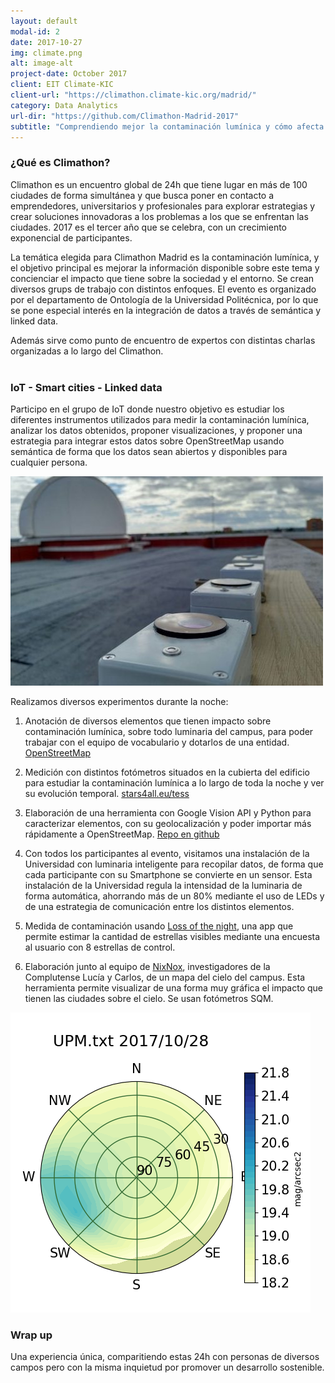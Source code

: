 ```yaml
---
layout: default
modal-id: 2
date: 2017-10-27
img: climate.png
alt: image-alt
project-date: October 2017
client: EIT Climate-KIC
client-url: "https://climathon.climate-kic.org/madrid/"
category: Data Analytics
url-dir: "https://github.com/Climathon-Madrid-2017"
subtitle: "Comprendiendo mejor la contaminación lumínica y cómo afecta a nuestro entorno."
---
```


### ¿Qué es Climathon?

Climathon es un encuentro global de 24h que tiene lugar en más de 100 ciudades de forma simultánea y que busca poner en contacto a emprendedores, universitarios y profesionales para explorar estrategias y crear soluciones innovadoras a los problemas a los que se enfrentan las ciudades. 2017 es el tercer año que se celebra, con un crecimiento exponencial de participantes.

La temática elegida para Climathon Madrid es la contaminación lumínica, y el objetivo principal es mejorar la información disponible sobre este tema y concienciar el impacto que tiene sobre la sociedad y el entorno. Se crean diversos grups de trabajo con distintos enfoques. El evento es organizado por el departamento de Ontología de la Universidad Politécnica, por lo que se pone especial interés en la integración de datos a través de semántica y linked data.

Además sirve como punto de encuentro de expertos con distintas charlas organizadas a lo largo del Climathon.<br>
<br>

### IoT - Smart cities - Linked data

Participo en el grupo de IoT donde nuestro objetivo es estudiar los diferentes instrumentos utilizados para medir la contaminación lumínica, analizar los datos obtenidos, proponer visualizaciones, y proponer una estrategia para integrar estos datos sobre OpenStreetMap usando semántica de forma que los datos sean abiertos y disponibles para cualquier persona.

<img src="/img/posts/tess.jpg">

Realizamos diversos experimentos durante la noche:
1. Anotación de diversos elementos que tienen impacto sobre contaminación lumínica, sobre todo luminaria del campus, para poder trabajar con el equipo de vocabulario y dotarlos de una entidad. [OpenStreetMap](https://www.openstreetmap.org/#map=17/40.40506/-3.83654&layers=N)

2. Medición con distintos fotómetros situados en la cubierta del edificio para estudiar la contaminación lumínica a lo largo de toda la noche y ver su evolución temporal. [stars4all.eu/tess](http://www.stars4all.eu/index.php/tess/)

3. Elaboración de una herramienta con Google Vision API y Python para caracterizar elementos, con su geolocalización y poder importar más rápidamente a OpenStreetMap. [Repo en github](https://github.com/Climathon-Madrid-2017/vision_api)

4. Con todos los participantes al evento, visitamos una instalación de la Universidad con luminaria inteligente para recopilar datos, de forma que cada participante con su Smartphone se convierte en un sensor. Esta instalación de la Universidad regula la intensidad de la luminaria de forma automática, ahorrando más de un 80% mediante el uso de LEDs y de una estrategia de comunicación entre los distintos elementos.

5. Medida de contaminación usando [Loss of the night](http://lossofthenight.blogspot.com.es/), una app que permite estimar la cantidad de estrellas visibles mediante una encuesta al usuario con 8 estrellas de control.

6. Elaboración junto al equipo de [NixNox](http://nixnox.stars4all.eu/), investigadores de la Complutense Lucía y Carlos, de un mapa del cielo del campus. Esta herramienta permite visualizar de una forma muy gráfica el impacto que tienen las ciudades sobre el cielo. Se usan fotómetros SQM.

![](img/posts/UPM.png?raw=true)

### Wrap up
Una experiencia única, comparitiendo estas 24h con personas de diversos campos pero con la misma inquietud por promover un desarrollo sostenible.
